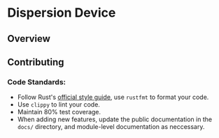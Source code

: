 # Dispersion Device

## Overview

## Contributing
### Code Standards:
- Follow Rust's [official style guide](https://doc.rust-lang.org/nightly/style-guide/), use `rustfmt` to format your code.
- Use `clippy` to lint your code.
- Maintain 80% test coverage.
- When adding new features, update the public documentation in the `docs/` directory, and module-level documentation as neccessary.

